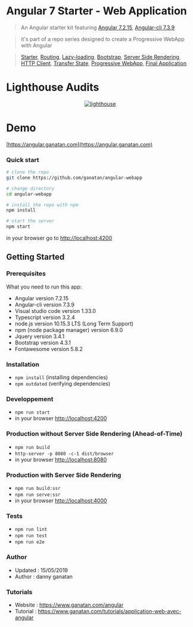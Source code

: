 
# Angular 7 Starter - Web Application

> An Angular starter kit featuring [Angular 7.2.15](https://angular.io), [Angular-cli 7.3.9](https://cli.angular.io/)

> it's part of a repo series designed to create a Progressive WebApp with Angular

> [Starter](https://github.com/ganatan/angular-starter),
[Routing](https://github.com/ganatan/angular-starter-routing),
[Lazy-loading](https://github.com/ganatan/angular-starter-lazy),
[Bootstrap](https://github.com/ganatan/angular-starter-bootstrap),
[Server Side Rendering](https://github.com/ganatan/angular-starter-ssr),
[HTTP Client](https://github.com/ganatan/angular-starter-httpclient),
[Transfer State](https://github.com/ganatan/angular-starter-transferstate),
[Progressive WebApp](https://github.com/ganatan/angular-starter-pwa),
[Final Application](https://github.com/ganatan/angular-webapp)

# Lighthouse Audits

<p align="center">
  <a href="https://angular.ganatan.com" target="_blank">
    <img  alt="lighthouse" src="https://www.ganatan.org/articles/img/applicationweb-lightouse-result-final.jpg" class="img-responsive">
  </a>
</p>

# Demo

[https://angular.ganatan.com](https://angular.ganatan.com)


### Quick start

```bash
# clone the repo
git clone https://github.com/ganatan/angular-webapp

# change directory
cd angular-webapp

# install the repo with npm
npm install

# start the server
npm start

```
in your browser go to [http://localhost:4200](http://localhost:4200) 


## Getting Started

### Prerequisites
What you need to run this app:
* Angular version 7.2.15
* Angular-cli version 7.3.9
* Visual studio code version 1.33.0
* Typescript version 3.2.4
* node.js version 10.15.3 LTS (Long Term Support)
* npm (node package manager) version 6.9.0
* Jquery version 3.4.1
* Bootstrap version 4.3.1
* Fontawesome version 5.8.2


### Installation
* `npm install` (installing dependencies)
* `npm outdated` (verifying dependencies)

### Developpement
* `npm run start`
*  in your browser [http://localhost:4200](http://localhost:4200) 

### Production without Server Side Rendering (Ahead-of-Time)
* `npm run build`
* `http-server -p 8080 -c-1 dist/browser`
*  in your browser [http://localhost:8080](http://localhost:8080) 

### Production with Server Side Rendering
* `npm run build:ssr`
* `npm run serve:ssr`
*  in your browser [http://localhost:4000](http://localhost:4000) 

### Tests
* `npm run lint`
* `npm run test`
* `npm run e2e`

### Author
* Updated : 15/05/2019
* Author  : danny ganatan

### Tutorials
* Website  : https://www.ganatan.com/angular
* Tutorial : https://www.ganatan.com/tutorials/application-web-avec-angular